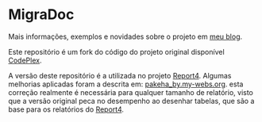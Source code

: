 MigraDoc
========

Mais informações, exemplos e novidades sobre o projeto em [meu blog](http://hesenger.tumblr.com).

Este repositório é um fork do código do projeto original disponível [CodePlex](https://pdfsharp.codeplex.com).

A versão deste repositório é a utilizada no projeto [Report4](https://github.com/hesenger/Report4). Algumas
melhorias aplicadas foram a descrita em: [pakeha_by.my-webs.org](http://www.pakeha_by.my-webs.org/MigraDocFastTableRender.html).
esta correção realmente é necessária para qualquer tamanho de relatório, visto que a versão original peca
no desempenho ao desenhar tabelas, que são a base para os relatórios do [Report4](https://github.com/hesenger/Report4).
